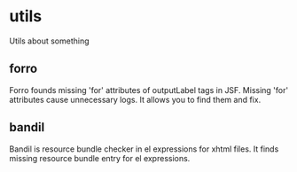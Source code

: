 utils
=====

Utils about something

forro
-----
Forro founds missing 'for' attributes of outputLabel tags in JSF. Missing 'for' attributes cause unnecessary logs. It allows you to find them and fix.

bandil
------
Bandil is resource bundle checker in el expressions for xhtml files. It finds missing resource bundle entry for el expressions.
